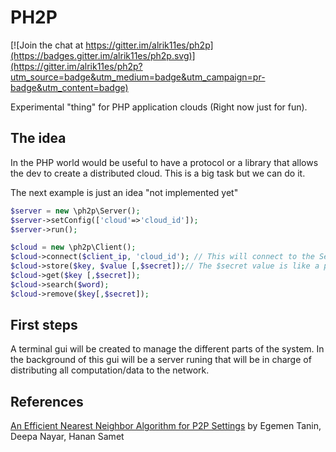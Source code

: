 PH2P
====

[![Join the chat at https://gitter.im/alrik11es/ph2p](https://badges.gitter.im/alrik11es/ph2p.svg)](https://gitter.im/alrik11es/ph2p?utm_source=badge&utm_medium=badge&utm_campaign=pr-badge&utm_content=badge)

Experimental "thing" for PHP application clouds (Right now just for fun).

## The idea
In the PHP world would be useful to have a protocol or a library that allows the dev to create a distributed cloud. This is a big task but we can do it.

The next example is just an idea "not implemented yet"
```php
$server = new \ph2p\Server();
$server->setConfig(['cloud'=>'cloud_id']);
$server->run();
``` 

```php
$cloud = new \ph2p\Client();
$cloud->connect($client_ip, 'cloud_id'); // This will connect to the Server in order to access the info
$cloud->store($key, $value [,$secret]);// The $secret value is like a password that makes your $key unique and editable only by whom has this $secret pass
$cloud->get($key [,$secret]);
$cloud->search($word);
$cloud->remove($key[,$secret]);
```

## First steps
A terminal gui will be created to manage the different parts of the system. In the background of this gui will be a server runing that will be in charge of distributing all computation/data to the network. 

## References

[An Efficient Nearest Neighbor Algorithm for P2P
 Settings](http://www.cs.umd.edu/~hjs/pubs/dgo05.pdf) by Egemen Tanin, Deepa Nayar, Hanan Samet 